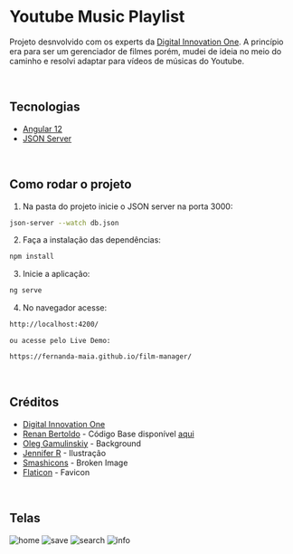 # Youtube Music Playlist

Projeto desnvolvido com os experts da [Digital Innovation One](https://digitalinnovation.one/). A princípio era para ser um gerenciador de filmes porém, mudei de ideia no meio do caminho e resolvi adaptar para vídeos de músicas do Youtube.


&nbsp;
## Tecnologias
* [Angular 12](https://angular.io/docs)
* [JSON Server](https://github.com/typicode/json-server)


&nbsp;
## Como rodar o projeto

1. Na pasta do projeto inicie o JSON server na porta 3000:
```sh
json-server --watch db.json
```
2. Faça a instalação das dependências:
```sh
npm install
```
3. Inicie a aplicação:
```sh
ng serve
```
4. No navegador acesse:
```sh
http://localhost:4200/
```
    ou acesse pelo Live Demo:
```sh
https://fernanda-maia.github.io/film-manager/
```


&nbsp;
## Créditos
* [Digital Innovation One](https://digitalinnovation.one/)
* [Renan Bertoldo](https://github.com/RenanRB) - Código Base disponível [aqui](https://github.com/RenanRB/curso-angular)
* [Oleg Gamulinskiy](https://pixabay.com/pt/users/gam-ol-2829280/) - Background
* [Jennifer R](https://pixabay.com/pt/users/yoshismom-6697213/) - Ilustração
* [Smashicons](https://www.flaticon.com/authors/smashicons) - Broken Image
* [Flaticon](https://www.flaticon.com/) - Favicon


&nbsp;
## Telas
![home](https://user-images.githubusercontent.com/56231417/127752687-a03388dc-1cb0-46e1-9cc9-62814da5b617.png)
![save](https://user-images.githubusercontent.com/56231417/127752689-0cbafa6e-f306-4b91-ae15-e8c9b29114ef.png)
![search](https://user-images.githubusercontent.com/56231417/127752691-9db93384-7aad-4761-b967-f78e252a70d2.png)
![info](https://user-images.githubusercontent.com/56231417/127752694-a59cea77-fc02-4f6e-83bb-07ed84c4b1a4.png)




